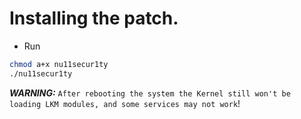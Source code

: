 # Installing the patch.
- Run 
```bash
chmod a+x nu11secur1ty
./nu11secur1ty
```
***WARNING:*** `After rebooting the system the Kernel still won't be loading LKM modules, and some services may not work`!
